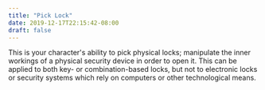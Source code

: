 ```yaml
---
title: "Pick Lock"
date: 2019-12-17T22:15:42-08:00
draft: false
---
```


This is your character's ability to pick physical locks; manipulate the inner workings of a physical security device in order to open it. This can be applied to both key- or combination-based locks, but not to electronic locks or security systems which rely on computers or other technological means.